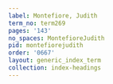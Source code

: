 ```yaml
---
label: Montefiore, Judith
term_no: term269
pages: '143'
no_spaces: MontefioreJudith
pid: montefiorejudith
order: '0667'
layout: generic_index_term
collection: index-headings
---
```

